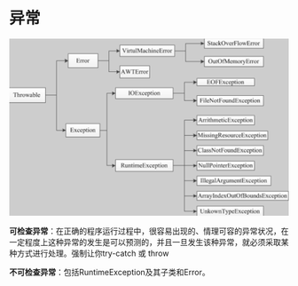 # 异常



![image-20191112110846869](./assets/image-20191112110846869.png)



**可检查异常**：在正确的程序运行过程中，很容易出现的、情理可容的异常状况，在一定程度上这种异常的发生是可以预测的，并且一旦发生该种异常，就必须采取某种方式进行处理。强制让你try-catch 或 throw

**不可检查异常**：包括RuntimeException及其子类和Error。































